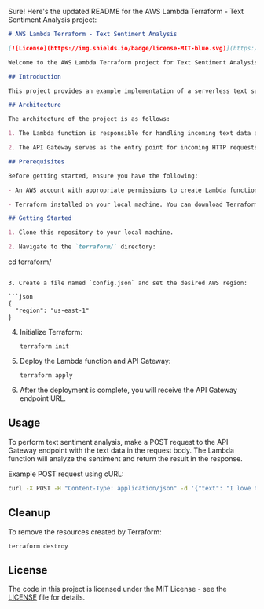 Sure! Here's the updated README for the AWS Lambda Terraform - Text Sentiment Analysis project:

```markdown
# AWS Lambda Terraform - Text Sentiment Analysis

[![License](https://img.shields.io/badge/license-MIT-blue.svg)](https://opensource.org/licenses/MIT)

Welcome to the AWS Lambda Terraform project for Text Sentiment Analysis! This project demonstrates how to deploy an AWS Lambda function using Terraform to perform text sentiment analysis.

## Introduction

This project provides an example implementation of a serverless text sentiment analysis application using AWS Lambda and Terraform. The Lambda function uses AWS Comprehend to analyze the sentiment of text data provided through an API Gateway endpoint.

## Architecture

The architecture of the project is as follows:

1. The Lambda function is responsible for handling incoming text data and passing it to the AWS Comprehend service for sentiment analysis.

2. The API Gateway serves as the entry point for incoming HTTP requests and triggers the Lambda function.

## Prerequisites

Before getting started, ensure you have the following:

- An AWS account with appropriate permissions to create Lambda functions and API Gateway resources.

- Terraform installed on your local machine. You can download Terraform from the official website: https://www.terraform.io/downloads.html

## Getting Started

1. Clone this repository to your local machine.

2. Navigate to the `terraform/` directory:

   ```
   cd terraform/
   ```

3. Create a file named `config.json` and set the desired AWS region:

   ```json
   {
     "region": "us-east-1"
   }
   ```

4. Initialize Terraform:

   ```
   terraform init
   ```

5. Deploy the Lambda function and API Gateway:

   ```
   terraform apply
   ```

6. After the deployment is complete, you will receive the API Gateway endpoint URL.

## Usage

To perform text sentiment analysis, make a POST request to the API Gateway endpoint with the text data in the request body. The Lambda function will analyze the sentiment and return the result in the response.

Example POST request using cURL:

```bash
curl -X POST -H "Content-Type: application/json" -d '{"text": "I love this product! It's amazing."}' <API_Gateway_URL>
```

## Cleanup

To remove the resources created by Terraform:

```
terraform destroy
```

## License

The code in this project is licensed under the MIT License - see the [LICENSE](LICENSE) file for details.